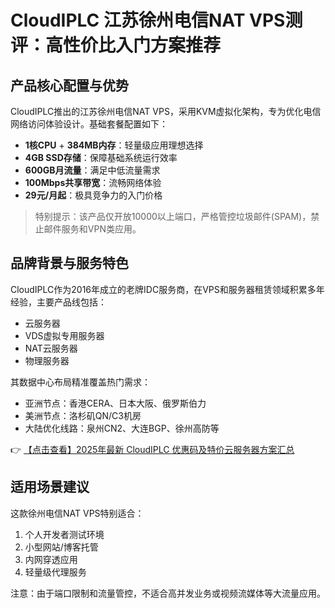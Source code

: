 # CloudIPLC 江苏徐州电信NAT VPS测评：高性价比入门方案推荐

## 产品核心配置与优势
CloudIPLC推出的江苏徐州电信NAT VPS，采用KVM虚拟化架构，专为优化电信网络访问体验设计。基础套餐配置如下：
- **1核CPU** + **384MB内存**：轻量级应用理想选择
- **4GB SSD存储**：保障基础系统运行效率
- **600GB月流量**：满足中低流量需求
- **100Mbps共享带宽**：流畅网络体验
- **29元/月起**：极具竞争力的入门价格

> 特别提示：该产品仅开放10000以上端口，严格管控垃圾邮件(SPAM)，禁止邮件服务和VPN类应用。

## 品牌背景与服务特色
CloudIPLC作为2016年成立的老牌IDC服务商，在VPS和服务器租赁领域积累多年经验，主要产品线包括：
- 云服务器
- VDS虚拟专用服务器
- NAT云服务器
- 物理服务器

其数据中心布局精准覆盖热门需求：
- 亚洲节点：香港CERA、日本大阪、俄罗斯伯力
- 美洲节点：洛杉矶QN/C3机房
- 大陆优化线路：泉州CN2、大连BGP、徐州高防等

👉 [【点击查看】2025年最新 CloudIPLC 优惠码及特价云服务器方案汇总](https://bit.ly/cloudiplc)

## 适用场景建议
这款徐州电信NAT VPS特别适合：
1. 个人开发者测试环境
2. 小型网站/博客托管
3. 内网穿透应用
4. 轻量级代理服务

注意：由于端口限制和流量管控，不适合高并发业务或视频流媒体等大流量应用。